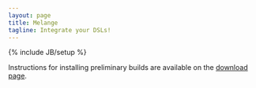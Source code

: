 ```yaml
---
layout: page
title: Melange
tagline: Integrate your DSLs!
---
```

{% include JB/setup %}

Instructions for installing preliminary builds are available on the [download page](download.html).
